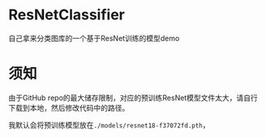 # ResNetClassifier
自己拿来分类图库的一个基于ResNet训练的模型demo

# 须知
由于GitHub repo的最大储存限制，对应的预训练ResNet模型文件太大，请自行下载到本地，然后修改代码中的路径。

我默认会将预训练模型放在`./models/resnet18-f37072fd.pth`，